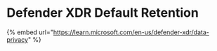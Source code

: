 # Defender XDR Default Retention

{% embed url="https://learn.microsoft.com/en-us/defender-xdr/data-privacy" %}
